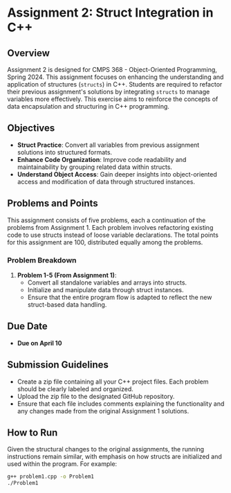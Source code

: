 # Assignment 2: Struct Integration in C++

## Overview
Assignment 2 is designed for CMPS 368 - Object-Oriented Programming, Spring 2024. This assignment focuses on enhancing the understanding and application of structures (`structs`) in C++. Students are required to refactor their previous assignment's solutions by integrating `structs` to manage variables more effectively. This exercise aims to reinforce the concepts of data encapsulation and structuring in C++ programming.

## Objectives
- **Struct Practice**: Convert all variables from previous assignment solutions into structured formats.
- **Enhance Code Organization**: Improve code readability and maintainability by grouping related data within structs.
- **Understand Object Access**: Gain deeper insights into object-oriented access and modification of data through structured instances.

## Problems and Points
This assignment consists of five problems, each a continuation of the problems from Assignment 1. Each problem involves refactoring existing code to use structs instead of loose variable declarations. The total points for this assignment are 100, distributed equally among the problems.

### Problem Breakdown
1. **Problem 1-5 (From Assignment 1)**: 
   - Convert all standalone variables and arrays into structs.
   - Initialize and manipulate data through struct instances.
   - Ensure that the entire program flow is adapted to reflect the new struct-based data handling.

## Due Date
- **Due on April 10**

## Submission Guidelines
- Create a zip file containing all your C++ project files. Each problem should be clearly labeled and organized.
- Upload the zip file to the designated GitHub repository.
- Ensure that each file includes comments explaining the functionality and any changes made from the original Assignment 1 solutions.

## How to Run
Given the structural changes to the original assignments, the running instructions remain similar, with emphasis on how structs are initialized and used within the program. For example:

```bash
g++ problem1.cpp -o Problem1
./Problem1
